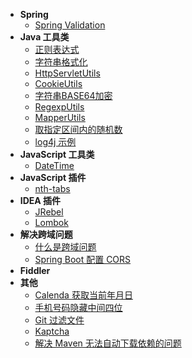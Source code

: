 * **Spring**
  * [Spring Validation](supplement/)
* **Java 工具类**
  * [正则表达式](supplement/正则表达式.md)
  * [字符串格式化](supplement/字符串格式化.md)
  * [HttpServletUtils](supplement/HttpServletUtils.md)
  * [CookieUtils](supplement/CookieUtils.md)
  * [字符串BASE64加密](supplement/字符串BASE64加密.md)
  * [RegexpUtils](supplement/RegexpUtils.md)
  * [MapperUtils](supplement/MapperUtils.md)
  * [取指定区间内的随机数](supplement/取指定区间内的随机数.md)
  * [log4j 示例](supplement/log4j-示例.md)
* **JavaScript 工具类**
  * [DateTime](supplement/DateTime.md)
* **JavaScript 插件**
  * [nth-tabs](supplement/nth-tabs.md)
* **IDEA 插件**
  * [JRebel](supplement/JRebel-热部署插件.md)
  * [Lombok](supplement/Lombok-简化臃肿代码.md)
* **解决跨域问题**
  * [什么是跨域问题](supplement/什么是跨域问题.md)
  * [Spring Boot 配置 CORS](supplement/Spring-Boot-配置-CORS.md)
* **Fiddler**
* **其他**
  * [Calenda 获取当前年月日](supplement/Calenda-获取当前年月日.md)
  * [手机号码隐藏中间四位](supplement/手机号码隐藏中间四位.md)
  * [Git 过滤文件](supplement/Git-过滤文件.md)
  * [Kaptcha](supplement/使用-Google-Kaptcha-生成验证码.md)
  * [解决 Maven 无法自动下载依赖的问题](supplement/解决-Maven-无法自动下载依赖的问题.md)
